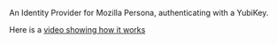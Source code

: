 An Identity Provider for Mozilla Persona, authenticating with a YubiKey.

Here is a [video showing how it works](https://vimeo.com/64514090)


